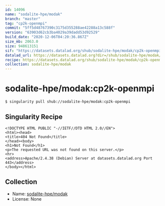 ```yaml
---
id: 14096
name: "sodalite-hpe/modak"
branch: "master"
tag: "cp2k-openmpi"
commit: "5ff5d48767390c3175d355288ae42288a13c588f"
version: "63903d62cb3ba4029a39dadd53d92529"
build_date: "2020-12-06T04:20:36.867Z"
size_mb: 2063.0
size: 948613151
sif: "https://datasets.datalad.org/shub/sodalite-hpe/modak/cp2k-openmpi/2020-12-06-5ff5d487-63903d62/63903d62cb3ba4029a39dadd53d92529.sif"
datalad_url: https://datasets.datalad.org?dir=/shub/sodalite-hpe/modak/cp2k-openmpi/2020-12-06-5ff5d487-63903d62/
recipe: https://datasets.datalad.org/shub/sodalite-hpe/modak/cp2k-openmpi/2020-12-06-5ff5d487-63903d62/Singularity
collection: sodalite-hpe/modak
---
```


# sodalite-hpe/modak:cp2k-openmpi

```bash
$ singularity pull shub://sodalite-hpe/modak:cp2k-openmpi
```

## Singularity Recipe

```singularity
<!DOCTYPE HTML PUBLIC "-//IETF//DTD HTML 2.0//EN">
<html><head>
<title>404 Not Found</title>
</head><body>
<h1>Not Found</h1>
<p>The requested URL was not found on this server.</p>
<hr>
<address>Apache/2.4.38 (Debian) Server at datasets.datalad.org Port 443</address>
</body></html>
```

## Collection

 - Name: [sodalite-hpe/modak](https://github.com/sodalite-hpe/modak)
 - License: None

